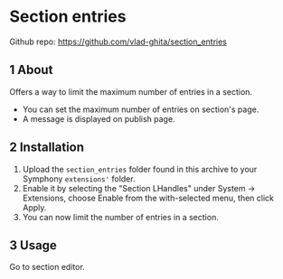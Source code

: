 Section entries
==============

Github repo: <https://github.com/vlad-ghita/section_entries>

## 1 About ##

Offers a way to limit the maximum number of entries in a section.

* You can set the maximum number of entries on section's page.
* A message is displayed on publish page.


## 2 Installation ##

1. Upload the `section_entries` folder found in this archive to your Symphony `extensions'` folder.
2. Enable it by selecting the "Section LHandles" under System -> Extensions, choose Enable from the with-selected menu, then click Apply.
3. You can now limit the number of entries in a section.


## 3 Usage ##

Go to section editor.
